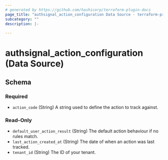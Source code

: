 ```yaml
---
# generated by https://github.com/hashicorp/terraform-plugin-docs
page_title: "authsignal_action_configuration Data Source - terraform-provider-authsignal"
subcategory: ""
description: |-
  
---
```


# authsignal_action_configuration (Data Source)





<!-- schema generated by tfplugindocs -->
## Schema

### Required

- `action_code` (String) A string used to define the action to track against.

### Read-Only

- `default_user_action_result` (String) The default action behaviour if no rules match.
- `last_action_created_at` (String) The date of when an action was last tracked.
- `tenant_id` (String) The ID of your tenant.

